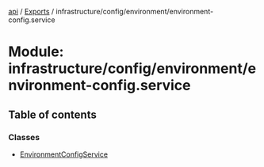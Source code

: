 [api](../README.md) / [Exports](../modules.md) / infrastructure/config/environment/environment-config.service

# Module: infrastructure/config/environment/environment-config.service

## Table of contents

### Classes

- [EnvironmentConfigService](../classes/infrastructure_config_environment_environment_config_service.EnvironmentConfigService.md)
